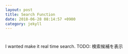 ```yaml
---
layout: post
title: Search Function
date: 2018-06-28 08:14:57 +0900
category: jekyll
---
```


#
I wanted make it real time search.
TODO: 検索候補を表示
